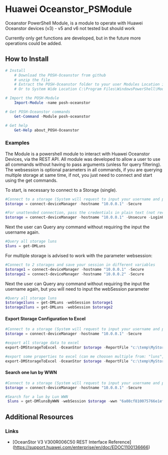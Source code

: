 # Huawei Oceanstor_PSModule
Oceanstor PowerShell Module, is a module to operate with Huawei Oceanstor devices (v3) - v5 and v6 not tested but should work

Currently only get functions are developed, but in the future more operations could be added.

## How to Install

```powershell
# Install
    # Download the POSH-Oceanstor from github
    # unzip the file
    # Extract the POSH-Oceanstor folder to your user Modules Location in $HOME\Documents\PowerShell\Modules
    # Or to System Wide Location C:\Program Files\WindowsPowerShell\Modules

# Import the POSH-Module
    Import-Module -name posh-oceanstor

# Get POSH-Oceanstor commands
    Get-Command -Module posh-oceanstor

# Get help
    Get-Help about_POSH-Oceanstor
```

### Examples

The Module is a powershell module to interact with Huawei Oceanstor Devices, via the REST API. All module was developed to allow a user to use all commands without having to pass arguments (unless for query filtering). The websession is optional parameters in all commands, if you are querying multiple storage at same time, if not, you just need to connect and start using the get commands.

To start, is necessary to connect to a Storage (single).
```powershell
#Connect to a storage (System will request to input your username and password)
$storage = connect-deviceManager -hostname "10.0.0.1" -Secure

#For unattended connection, pass the credentials in plain text (not recommended)
$storage = connect-deviceManager -hostname "10.0.0.1" -Unsecure -LoginUser "username" -LoginPwd "password"
```
Next the user can Query any command without requiring the input the username again.
```powershell
#Query all storage luns
$luns = get-DMLuns
```

For multiple storage is advised to work with the parameter websession:
```powershell
#Connect to 2 storages and save your session in different variables
$storage1 = connect-deviceManager -hostname "10.0.0.1" -Secure
$storage2 = connect-deviceManager -hostname "10.0.0.2" -Secure
```
Next the user can Query any command without requiring the input the username again, but you will need to input the webSession parameter
```powershell
#Query all storage luns
$storage1luns = get-DMLuns -webSession $storage1
$storage2luns = get-DMLuns -webSession $storage2
```

#### Export Storage Configuration to Excel
```powershell
#Connect to a storage (System will request to input your username and password)
$storage = connect-deviceManager -hostname "10.0.0.1" -Secure

#export all storage data to excel
export-DMStorageToExcel -OceanStor $storage -ReportFile "c:\temp\MyStorage.xlsx" -IncludeObject full

#export some properties to excel (can me choosen multiple from: "luns","system","hostgroups","lungroups","disks","hosts","vstores","storagepools",)
export-DMStorageToExcel -OceanStor $storage -ReportFile "c:\temp\MyStorage.xlsx" -IncludeObject luns, lungroups
```

#### Search one lun by WWN
```powershell
#Connect to a storage (System will request to input your username and password)
$storage = connect-deviceManager -hostname "10.0.0.1" -Secure

#Search for a lun by Lun WWN
 $luns = get-DMlunsByWWN -webSession $storage -wwn "6a08cf810075766e1efc050700000005"
```

## Additional Resources

### Links

- [OceanStor V3 V300R006C50 REST Interface Reference] (https://support.huawei.com/enterprise/en/doc/EDOC1100136666)
